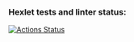 ### Hexlet tests and linter status:
[![Actions Status](https://github.com/k0k5/frontend-project-44/actions/workflows/hexlet-check.yml/badge.svg)](https://github.com/k0k5/frontend-project-44/actions)